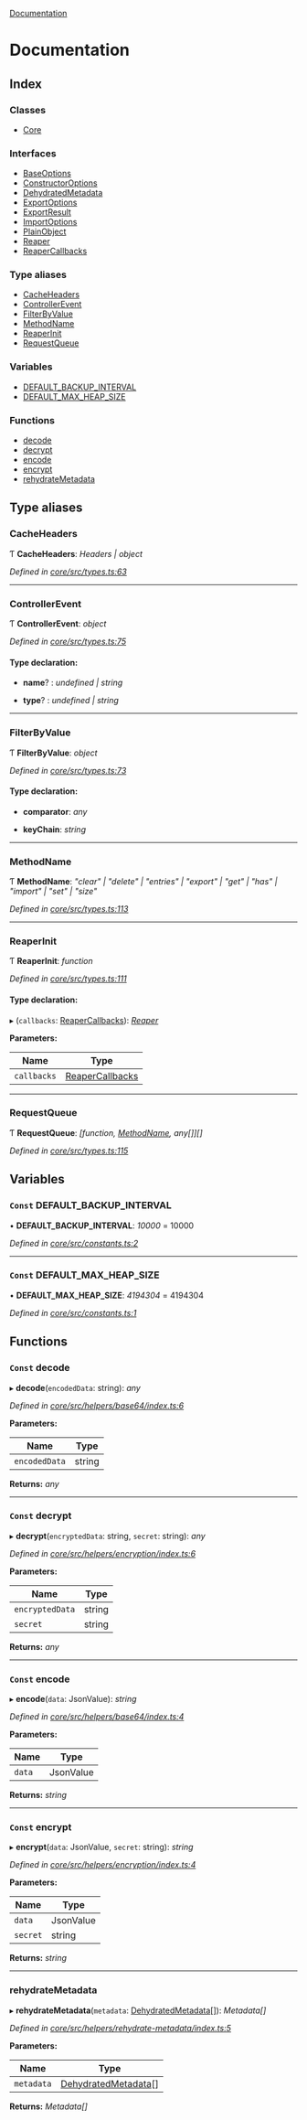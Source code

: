 [Documentation](README.md)

# Documentation

## Index

### Classes

* [Core](classes/core.md)

### Interfaces

* [BaseOptions](interfaces/baseoptions.md)
* [ConstructorOptions](interfaces/constructoroptions.md)
* [DehydratedMetadata](interfaces/dehydratedmetadata.md)
* [ExportOptions](interfaces/exportoptions.md)
* [ExportResult](interfaces/exportresult.md)
* [ImportOptions](interfaces/importoptions.md)
* [PlainObject](interfaces/plainobject.md)
* [Reaper](interfaces/reaper.md)
* [ReaperCallbacks](interfaces/reapercallbacks.md)

### Type aliases

* [CacheHeaders](README.md#cacheheaders)
* [ControllerEvent](README.md#controllerevent)
* [FilterByValue](README.md#filterbyvalue)
* [MethodName](README.md#methodname)
* [ReaperInit](README.md#reaperinit)
* [RequestQueue](README.md#requestqueue)

### Variables

* [DEFAULT_BACKUP_INTERVAL](README.md#const-default_backup_interval)
* [DEFAULT_MAX_HEAP_SIZE](README.md#const-default_max_heap_size)

### Functions

* [decode](README.md#const-decode)
* [decrypt](README.md#const-decrypt)
* [encode](README.md#const-encode)
* [encrypt](README.md#const-encrypt)
* [rehydrateMetadata](README.md#rehydratemetadata)

## Type aliases

###  CacheHeaders

Ƭ **CacheHeaders**: *Headers | object*

*Defined in [core/src/types.ts:63](https://github.com/badbatch/cachemap/blob/f503e0e/packages/core/src/types.ts#L63)*

___

###  ControllerEvent

Ƭ **ControllerEvent**: *object*

*Defined in [core/src/types.ts:75](https://github.com/badbatch/cachemap/blob/f503e0e/packages/core/src/types.ts#L75)*

#### Type declaration:

* **name**? : *undefined | string*

* **type**? : *undefined | string*

___

###  FilterByValue

Ƭ **FilterByValue**: *object*

*Defined in [core/src/types.ts:73](https://github.com/badbatch/cachemap/blob/f503e0e/packages/core/src/types.ts#L73)*

#### Type declaration:

* **comparator**: *any*

* **keyChain**: *string*

___

###  MethodName

Ƭ **MethodName**: *"clear" | "delete" | "entries" | "export" | "get" | "has" | "import" | "set" | "size"*

*Defined in [core/src/types.ts:113](https://github.com/badbatch/cachemap/blob/f503e0e/packages/core/src/types.ts#L113)*

___

###  ReaperInit

Ƭ **ReaperInit**: *function*

*Defined in [core/src/types.ts:111](https://github.com/badbatch/cachemap/blob/f503e0e/packages/core/src/types.ts#L111)*

#### Type declaration:

▸ (`callbacks`: [ReaperCallbacks](interfaces/reapercallbacks.md)): *[Reaper](interfaces/reaper.md)*

**Parameters:**

Name | Type |
------ | ------ |
`callbacks` | [ReaperCallbacks](interfaces/reapercallbacks.md) |

___

###  RequestQueue

Ƭ **RequestQueue**: *[function, [MethodName](README.md#methodname), any[]][]*

*Defined in [core/src/types.ts:115](https://github.com/badbatch/cachemap/blob/f503e0e/packages/core/src/types.ts#L115)*

## Variables

### `Const` DEFAULT_BACKUP_INTERVAL

• **DEFAULT_BACKUP_INTERVAL**: *10000* = 10000

*Defined in [core/src/constants.ts:2](https://github.com/badbatch/cachemap/blob/f503e0e/packages/core/src/constants.ts#L2)*

___

### `Const` DEFAULT_MAX_HEAP_SIZE

• **DEFAULT_MAX_HEAP_SIZE**: *4194304* = 4194304

*Defined in [core/src/constants.ts:1](https://github.com/badbatch/cachemap/blob/f503e0e/packages/core/src/constants.ts#L1)*

## Functions

### `Const` decode

▸ **decode**(`encodedData`: string): *any*

*Defined in [core/src/helpers/base64/index.ts:6](https://github.com/badbatch/cachemap/blob/f503e0e/packages/core/src/helpers/base64/index.ts#L6)*

**Parameters:**

Name | Type |
------ | ------ |
`encodedData` | string |

**Returns:** *any*

___

### `Const` decrypt

▸ **decrypt**(`encryptedData`: string, `secret`: string): *any*

*Defined in [core/src/helpers/encryption/index.ts:6](https://github.com/badbatch/cachemap/blob/f503e0e/packages/core/src/helpers/encryption/index.ts#L6)*

**Parameters:**

Name | Type |
------ | ------ |
`encryptedData` | string |
`secret` | string |

**Returns:** *any*

___

### `Const` encode

▸ **encode**(`data`: JsonValue): *string*

*Defined in [core/src/helpers/base64/index.ts:4](https://github.com/badbatch/cachemap/blob/f503e0e/packages/core/src/helpers/base64/index.ts#L4)*

**Parameters:**

Name | Type |
------ | ------ |
`data` | JsonValue |

**Returns:** *string*

___

### `Const` encrypt

▸ **encrypt**(`data`: JsonValue, `secret`: string): *string*

*Defined in [core/src/helpers/encryption/index.ts:4](https://github.com/badbatch/cachemap/blob/f503e0e/packages/core/src/helpers/encryption/index.ts#L4)*

**Parameters:**

Name | Type |
------ | ------ |
`data` | JsonValue |
`secret` | string |

**Returns:** *string*

___

###  rehydrateMetadata

▸ **rehydrateMetadata**(`metadata`: [DehydratedMetadata](interfaces/dehydratedmetadata.md)[]): *Metadata[]*

*Defined in [core/src/helpers/rehydrate-metadata/index.ts:5](https://github.com/badbatch/cachemap/blob/f503e0e/packages/core/src/helpers/rehydrate-metadata/index.ts#L5)*

**Parameters:**

Name | Type |
------ | ------ |
`metadata` | [DehydratedMetadata](interfaces/dehydratedmetadata.md)[] |

**Returns:** *Metadata[]*
